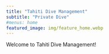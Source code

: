 ```yaml
---
title: "Tahiti Dive Management"
subtitle: "Private Dive"
#menus: home
featured_image: img/feature_home.webp
---
```


Welcome to Tahiti Dive Management!
